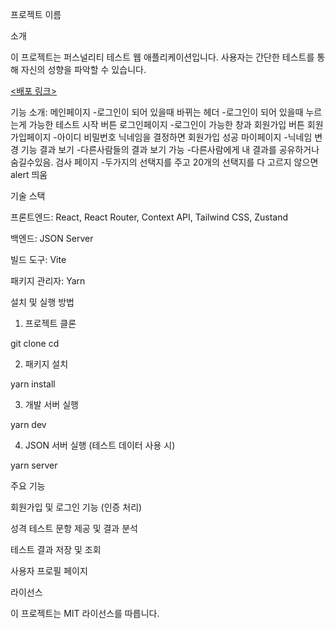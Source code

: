 프로젝트 이름

소개

이 프로젝트는 퍼스널리티 테스트 웹 애플리케이션입니다. 사용자는 간단한 테스트를 통해 자신의 성향을 파악할 수 있습니다.

[<배포 링크>](https://mbti-test-pi.vercel.app/)

기능 소개:
메인페이지
  -로그인이 되어 있을때 바뀌는 헤더
  -로그인이 되어 있을때 누르는게 가능한 테스트 시작 버튼 
로그인페이지
  -로그인이 가능한 창과 회원가입 버튼
회원가입페이지
  -아이디 비밀번호 닉네임을 결정하면 회원가입 성공
마이페이지
  -닉네임 변경 기능
결과 보기
  -다른사람들의 결과 보기 가능
  -다른사람에게 내 결과를 공유하거나 숨길수있음.
검사 페이지
  -두가지의 선택지를 주고 20개의 선택지를 다 고르지 않으면 alert 띄움

기술 스택

프론트엔드: React, React Router, Context API, Tailwind CSS, Zustand

백엔드: JSON Server

빌드 도구: Vite

패키지 관리자: Yarn

설치 및 실행 방법

1. 프로젝트 클론

git clone [<repository-url>](https://github.com/UrePu/mbtiTest)
cd <project-folder>

2. 패키지 설치

yarn install

3. 개발 서버 실행

yarn dev

4. JSON 서버 실행 (테스트 데이터 사용 시)

yarn server

주요 기능

회원가입 및 로그인 기능 (인증 처리)

성격 테스트 문항 제공 및 결과 분석

테스트 결과 저장 및 조회

사용자 프로필 페이지

라이선스

이 프로젝트는 MIT 라이선스를 따릅니다.
